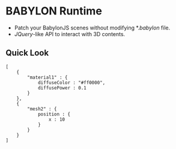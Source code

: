 # BABYLON Runtime

* Patch your BabylonJS scenes without modifying *.*babylon* file.
* *JQuery*-like API to interact with 3D contents.

## Quick Look
```
[
    {
        "material1" : {
            diffuseColor : "#ff0000",
            diffusePower : 0.1
        }
    }, 
    {
        "mesh2" : {
            position : {
                x : 10
            }
        }
    }
]
```